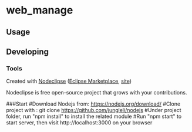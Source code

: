 

# web_manage



## Usage



## Developing



### Tools

Created with [Nodeclipse](https://github.com/Nodeclipse/nodeclipse-1)
 ([Eclipse Marketplace](http://marketplace.eclipse.org/content/nodeclipse), [site](http://www.nodeclipse.org))   

Nodeclipse is free open-source project that grows with your contributions.


###Start
#Download Nodejs from: https://nodejs.org/download/
#Clone project with : git clone https://github.com/jungleli/nodejs
#Under project folder, run "npm install" to install the related module
#Run "npm start" to start server, then visit http://localhost:3000 on your browser
